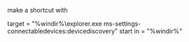 make a shortcut with

target = "%windir%\explorer.exe ms-settings-connectabledevices:devicediscovery"
start in = "%windir%"
